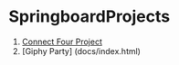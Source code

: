 # SpringboardProjects

1. [Connect Four Project](connect-four/index.html)
2. [Giphy Party] (docs/index.html)


